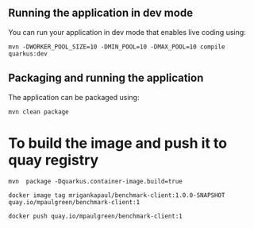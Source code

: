 ## Running the application in dev mode

You can run your application in dev mode that enables live coding using:
```
mvn -DWORKER_POOL_SIZE=10 -DMIN_POOL=10 -DMAX_POOL=10 compile quarkus:dev
```
## Packaging and running the application

The application can be packaged using:
```
mvn clean package
```



# To build the image and push it to quay registry

```mvn  package -Dquarkus.container-image.build=true``` <br>

```docker image tag mrigankapaul/benchmark-client:1.0.0-SNAPSHOT quay.io/mpaulgreen/benchmark-client:1``` <br>

```docker push quay.io/mpaulgreen/benchmark-client:1``` <br>

